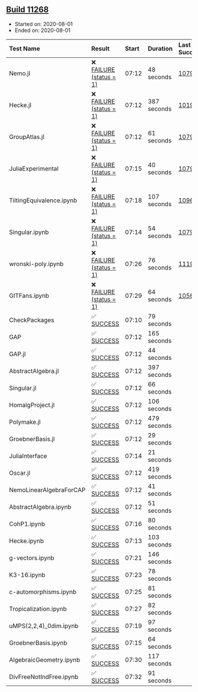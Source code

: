 ## [Build 11268](https://oscarci.mathematik.uni-kl.de/job/oscar/11268/)

* Started on: 2020-08-01
* Ended on: 2020-08-01

| Test Name    | Result | Start | Duration | Last Success | First Failure |
|:-------------|:-------|:------|:---------|:-------------|:--------------|
| Nemo.jl | ❌ [FAILURE (status = 1)](https://oscarci.mathematik.uni-kl.de/job/oscar/11268/artifact/logs/build-11268/Nemo.jl.log) | 07:12 | 48 seconds | [10790](https://oscarci.mathematik.uni-kl.de/job/oscar/10790/) | [10791](https://oscarci.mathematik.uni-kl.de/job/oscar/10791/) |
| Hecke.jl | ❌ [FAILURE (status = 1)](https://oscarci.mathematik.uni-kl.de/job/oscar/11268/artifact/logs/build-11268/Hecke.jl.log) | 07:12 | 387 seconds | [10197](https://oscarci.mathematik.uni-kl.de/job/oscar/10197/) | [10198](https://oscarci.mathematik.uni-kl.de/job/oscar/10198/) |
| GroupAtlas.jl | ❌ [FAILURE (status = 1)](https://oscarci.mathematik.uni-kl.de/job/oscar/11268/artifact/logs/build-11268/GroupAtlas.jl.log) | 07:12 | 61 seconds | [10790](https://oscarci.mathematik.uni-kl.de/job/oscar/10790/) | [10791](https://oscarci.mathematik.uni-kl.de/job/oscar/10791/) |
| JuliaExperimental | ❌ [FAILURE (status = 1)](https://oscarci.mathematik.uni-kl.de/job/oscar/11268/artifact/logs/build-11268/JuliaExperimental.log) | 07:15 | 40 seconds | [10790](https://oscarci.mathematik.uni-kl.de/job/oscar/10790/) | [10791](https://oscarci.mathematik.uni-kl.de/job/oscar/10791/) |
| TiltingEquivalence.ipynb | ❌ [FAILURE (status = 1)](https://oscarci.mathematik.uni-kl.de/job/oscar/11268/artifact/logs/build-11268/TiltingEquivalence.ipynb.log) | 07:18 | 107 seconds | [10962](https://oscarci.mathematik.uni-kl.de/job/oscar/10962/) | [10963](https://oscarci.mathematik.uni-kl.de/job/oscar/10963/) |
| Singular.ipynb | ❌ [FAILURE (status = 1)](https://oscarci.mathematik.uni-kl.de/job/oscar/11268/artifact/logs/build-11268/Singular.ipynb.log) | 07:14 | 54 seconds | [10790](https://oscarci.mathematik.uni-kl.de/job/oscar/10790/) | [10791](https://oscarci.mathematik.uni-kl.de/job/oscar/10791/) |
| wronski-poly.ipynb | ❌ [FAILURE (status = 1)](https://oscarci.mathematik.uni-kl.de/job/oscar/11268/artifact/logs/build-11268/wronski-poly.ipynb.log) | 07:26 | 76 seconds | [11192](https://oscarci.mathematik.uni-kl.de/job/oscar/11192/) | [11193](https://oscarci.mathematik.uni-kl.de/job/oscar/11193/) |
| GITFans.ipynb | ❌ [FAILURE (status = 1)](https://oscarci.mathematik.uni-kl.de/job/oscar/11268/artifact/logs/build-11268/GITFans.ipynb.log) | 07:29 | 64 seconds | [10566](https://oscarci.mathematik.uni-kl.de/job/oscar/10566/) | [10567](https://oscarci.mathematik.uni-kl.de/job/oscar/10567/) |
| CheckPackages | ✅ [SUCCESS](https://oscarci.mathematik.uni-kl.de/job/oscar/11268/artifact/logs/build-11268/CheckPackages.log) | 07:10 | 79 seconds |  |  |
| GAP | ✅ [SUCCESS](https://oscarci.mathematik.uni-kl.de/job/oscar/11268/artifact/logs/build-11268/GAP.log) | 07:12 | 165 seconds |  |  |
| GAP.jl | ✅ [SUCCESS](https://oscarci.mathematik.uni-kl.de/job/oscar/11268/artifact/logs/build-11268/GAP.jl.log) | 07:12 | 44 seconds |  |  |
| AbstractAlgebra.jl | ✅ [SUCCESS](https://oscarci.mathematik.uni-kl.de/job/oscar/11268/artifact/logs/build-11268/AbstractAlgebra.jl.log) | 07:12 | 397 seconds |  |  |
| Singular.jl | ✅ [SUCCESS](https://oscarci.mathematik.uni-kl.de/job/oscar/11268/artifact/logs/build-11268/Singular.jl.log) | 07:12 | 66 seconds |  |  |
| HomalgProject.jl | ✅ [SUCCESS](https://oscarci.mathematik.uni-kl.de/job/oscar/11268/artifact/logs/build-11268/HomalgProject.jl.log) | 07:12 | 106 seconds |  |  |
| Polymake.jl | ✅ [SUCCESS](https://oscarci.mathematik.uni-kl.de/job/oscar/11268/artifact/logs/build-11268/Polymake.jl.log) | 07:12 | 479 seconds |  |  |
| GroebnerBasis.jl | ✅ [SUCCESS](https://oscarci.mathematik.uni-kl.de/job/oscar/11268/artifact/logs/build-11268/GroebnerBasis.jl.log) | 07:12 | 29 seconds |  |  |
| JuliaInterface | ✅ [SUCCESS](https://oscarci.mathematik.uni-kl.de/job/oscar/11268/artifact/logs/build-11268/JuliaInterface.log) | 07:14 | 21 seconds |  |  |
| Oscar.jl | ✅ [SUCCESS](https://oscarci.mathematik.uni-kl.de/job/oscar/11268/artifact/logs/build-11268/Oscar.jl.log) | 07:12 | 419 seconds |  |  |
| NemoLinearAlgebraForCAP | ✅ [SUCCESS](https://oscarci.mathematik.uni-kl.de/job/oscar/11268/artifact/logs/build-11268/NemoLinearAlgebraForCAP.log) | 07:12 | 41 seconds |  |  |
| AbstractAlgebra.ipynb | ✅ [SUCCESS](https://oscarci.mathematik.uni-kl.de/job/oscar/11268/artifact/logs/build-11268/AbstractAlgebra.ipynb.log) | 07:12 | 51 seconds |  |  |
| CohP1.ipynb | ✅ [SUCCESS](https://oscarci.mathematik.uni-kl.de/job/oscar/11268/artifact/logs/build-11268/CohP1.ipynb.log) | 07:16 | 80 seconds |  |  |
| Hecke.ipynb | ✅ [SUCCESS](https://oscarci.mathematik.uni-kl.de/job/oscar/11268/artifact/logs/build-11268/Hecke.ipynb.log) | 07:13 | 103 seconds |  |  |
| g-vectors.ipynb | ✅ [SUCCESS](https://oscarci.mathematik.uni-kl.de/job/oscar/11268/artifact/logs/build-11268/g-vectors.ipynb.log) | 07:21 | 146 seconds |  |  |
| K3-16.ipynb | ✅ [SUCCESS](https://oscarci.mathematik.uni-kl.de/job/oscar/11268/artifact/logs/build-11268/K3-16.ipynb.log) | 07:23 | 78 seconds |  |  |
| c-automorphisms.ipynb | ✅ [SUCCESS](https://oscarci.mathematik.uni-kl.de/job/oscar/11268/artifact/logs/build-11268/c-automorphisms.ipynb.log) | 07:25 | 81 seconds |  |  |
| Tropicalization.ipynb | ✅ [SUCCESS](https://oscarci.mathematik.uni-kl.de/job/oscar/11268/artifact/logs/build-11268/Tropicalization.ipynb.log) | 07:27 | 82 seconds |  |  |
| uMPS(2,2,4)_0dim.ipynb | ✅ [SUCCESS](https://oscarci.mathematik.uni-kl.de/job/oscar/11268/artifact/logs/build-11268/uMPS-2-2-4-_0dim.ipynb.log) | 07:19 | 97 seconds |  |  |
| GroebnerBasis.ipynb | ✅ [SUCCESS](https://oscarci.mathematik.uni-kl.de/job/oscar/11268/artifact/logs/build-11268/GroebnerBasis.ipynb.log) | 07:15 | 64 seconds |  |  |
| AlgebraicGeometry.ipynb | ✅ [SUCCESS](https://oscarci.mathematik.uni-kl.de/job/oscar/11268/artifact/logs/build-11268/AlgebraicGeometry.ipynb.log) | 07:30 | 117 seconds |  |  |
| DivFreeNotIndFree.ipynb | ✅ [SUCCESS](https://oscarci.mathematik.uni-kl.de/job/oscar/11268/artifact/logs/build-11268/DivFreeNotIndFree.ipynb.log) | 07:32 | 91 seconds |  |  |
